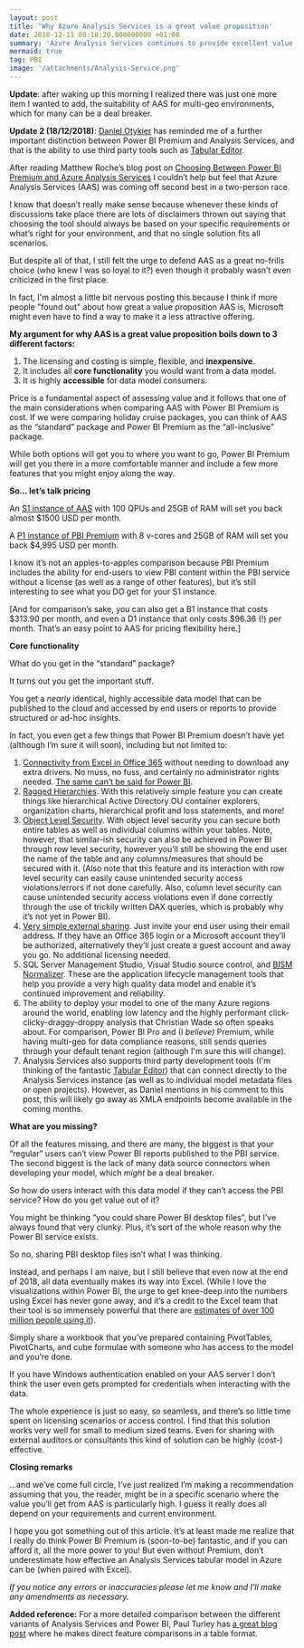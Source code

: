 ```yaml
---
layout: post
title: 'Why Azure Analysis Services is a great value proposition'
date: 2018-12-11 00:18:20.000000000 +01:00
summary: 'Azure Analysis Services continues to provide excellent value for money while maintaining strong administration controls and source control capability.'
mermaid: true
tag: PBI
image: '/attachments/Analysis-Service.png'
---
```


**Update**: after waking up this morning I realized there was just one more item I wanted to add, the suitability of AAS for multi-geo environments, which for many can be a deal breaker.

**Update 2 (18/12/2018)**: [Daniel Otykier](https://twitter.com/DOtykier?s=09) has reminded me of a further important distinction between Power BI Premium and Analysis Services, and that is the ability to use third party tools such as [Tabular Editor](https://tabulareditor.github.io/blog.html).

After reading Matthew Roche’s blog post on [Choosing Between Power BI Premium and Azure Analysis Services](https://ssbipolar.com/2018/12/09/choosing-between-power-bi-premium-and-azure-analysis-services/) I couldn’t help but feel that Azure Analysis Services (AAS) was coming off second best in a two-person race.

I know that doesn’t really make sense because whenever these kinds of discussions take place there are lots of disclaimers thrown out saying that choosing the tool should always be based on your specific requirements or what’s right for your environment, and that no single solution fits all scenarios.

But despite all of that, I still felt the urge to defend AAS as a great no-frills choice (who knew I was so loyal to it?) even though it probably wasn’t even criticized in the first place.

In fact, I'm almost a little bit nervous posting this because I think if more people "found out" about how great a value proposition AAS is, Microsoft might even have to find a way to make it a less attractive offering.

**My argument for why AAS is a great value proposition boils down to 3 different factors:**

1.  The licensing and costing is simple, flexible, and **inexpensive**.
2.  It includes all **core functionality** you would want from a data model.
3.  It is highly **accessible** for data model consumers.

Price is a fundamental aspect of assessing value and it follows that one of the main considerations when comparing AAS with Power BI Premium is cost. If we were comparing holiday cruise packages, you can think of AAS as the “standard” package and Power BI Premium as the “all-inclusive” package.

While both options will get you to where you want to go, Power BI Premium will get you there in a more comfortable manner and include a few more features that you might enjoy along the way.

**So… let’s talk pricing**

An [S1 instance of AAS](https://azure.microsoft.com/en-au/pricing/details/analysis-services/) with 100 QPUs and 25GB of RAM will set you back almost $1500 USD per month.

A [P1 instance of PBI Premium](https://powerbi.microsoft.com/en-us/calculator/) with 8 v-cores and 25GB of RAM will set you back $4,995 USD per month.

I know it’s not an apples-to-apples comparison because PBI Premium includes the ability for end-users to view PBI content within the PBI service without a license (as well as a range of other features), but it’s still interesting to see what you DO get for your S1 instance.

\[And for comparison’s sake, you can also get a B1 instance that costs $313.90 per month, and even a D1 instance that only costs $96.36 (!) per month. That’s an easy point to AAS for pricing flexibility here.\]

**Core functionality**

What do you get in the “standard” package?

It turns out you get the important stuff.

You get a _nearly_ identical, highly accessible data model that can be published to the cloud and accessed by end users or reports to provide structured or ad-hoc insights.

In fact, you even get a few things that Power BI Premium doesn’t have yet (although I’m sure it will soon), including but not limited to:

1.  [Connectivity from Excel in Office 365](https://azure.microsoft.com/en-au/blog/connect-excel-to-an-azure-analysis-services-server/) without needing to download any extra drivers. No muss, no fuss, and certainly no administrator rights needed. [The same can’t be said for Power BI](https://docs.microsoft.com/en-us/power-bi/service-analyze-in-excel).
2.  [Ragged Hierarchies](https://docs.microsoft.com/en-us/azure/analysis-services/tutorials/aas-supplemental-lesson-ragged-hierarchies). With this relatively simple feature you can create things like hierarchical Active Directory OU container explorers, organization charts, hierarchical profit and loss statements, and more!
3.  [Object Level Security](https://docs.microsoft.com/en-us/sql/analysis-services/tabular-models/object-level-security?view=sql-server-2017). With object level security you can secure both entire tables as well as individual columns within your tables. Note, however, that similar-ish security can also be achieved in Power BI through row level security, however you’ll still be showing the end user the name of the table and any columns/measures that should be secured with it. (Also note that this feature and its interaction with row level security can easily cause unintended security access violations/errors if not done carefully. Also, column level security can cause unintended security access violations even if done correctly through the use of trickily written DAX queries, which is probably why it’s not yet in Power BI).
4.  [Very simple external sharing](https://azure.microsoft.com/en-au/blog/invite-guest-users-to-your-azure-analysis-services-by-using-b2b/). Just invite your end user using their email address. If they have an Office 365 login or a Microsoft account they’ll be authorized, alternatively they’ll just create a guest account and away you go. No additional licensing needed.
5.  SQL Server Management Studio, Visual Studio source control, and [BISM Normalizer](http://bism-normalizer.com/). These are the application lifecycle management tools that help you provide a very high quality data model and enable it’s continued improvement and reliability.
6.  The ability to deploy your model to one of the many Azure regions around the world, enabling low latency and the highly performant click-clicky-draggy-droppy analysis that Christian Wade so often speaks about. For comparison, Power BI Pro and (I _believe)_ Premium, while having multi-geo for data compliance reasons, still sends queries through your default tenant region (although I'm sure this will change).
7.  Analysis Services also supports third party development tools (I'm thinking of the fantastic [Tabular Editor](https://github.com/otykier/TabularEditor/releases/tag/2.7.4)) that can connect directly to the Analysis Services instance (as well as to individual model metadata files or open projects). However, as Daniel mentions in his comment to this post, this will likely go away as XMLA endpoints become available in the coming months.

**What are you missing?**

Of all the features missing, and there are many, the biggest is that your “regular” users can’t view Power BI reports published to the PBI service. The second biggest is the lack of many data source connectors when developing your model, which _might_ be a deal breaker.

So how do users interact with this data model if they can’t access the PBI service? How do you get value out of it?

You might be thinking “you could share Power BI desktop files”, but I’ve always found that very clunky. Plus, it’s sort of the whole reason why the Power BI service exists.

So no, sharing PBI desktop files isn’t what I was thinking.

Instead, and perhaps I am naive, but I still believe that even now at the end of 2018, all data eventually makes its way into Excel. (While I love the visualizations within Power BI, the urge to get knee-deep into the numbers using Excel has never gone away, and it’s a credit to the Excel team that their tool is so immensely powerful that there are [estimates of over 100 million people using it](https://www.quora.com/How-many-people-use-Microsoft-Excel)).

Simply share a workbook that you’ve prepared containing PivotTables, PivotCharts, and cube formulae with someone who has access to the model and you’re done.

If you have Windows authentication enabled on your AAS server I don’t think the user even gets prompted for credentials when interacting with the data.

The whole experience is just so easy, so seamless, and there’s so little time spent on licensing scenarios or access control. I find that this solution works very well for small to medium sized teams. Even for sharing with external auditors or consultants this kind of solution can be highly (cost-) effective.

**Closing remarks**

...and we’ve come full circle, I’ve just realized I’m making a recommendation assuming that you, the reader, might be in a specific scenario where the value you’ll get from AAS is particularly high. I guess it really does all depend on your requirements and current environment.

I hope you got something out of this article. It’s at least made me realize that I really do think Power BI Premium is (soon-to-be) fantastic, and if you can afford it, all the more power to you! But even without Premium, don’t underestimate how effective an Analysis Services tabular model in Azure can be (when paired with Excel).

_If you notice any errors or inaccuracies please let me know and I'll make any amendments as necessary._

**Added reference:** For a more detailed comparison between the different variants of Analysis Services and Power BI, Paul Turley has [a great blog post](https://sqlserverbi.blog/2018/12/13/data-model-options-for-power-bi-solutions/) where he makes direct feature comparisons in a table format.